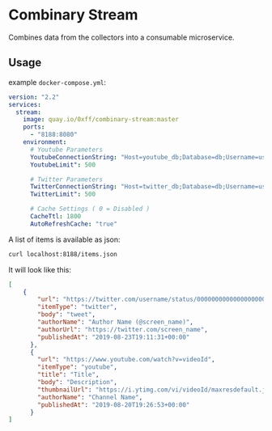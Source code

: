 # Combinary Stream
Combines data from the collectors into a consumable microservice.

## Usage

example `docker-compose.yml`:
```yml
version: "2.2"
services:
  stream:
    image: quay.io/0xff/combinary-stream:master
    ports:
      - "8188:8080"
    environment:
      # Youtube Parameters
      YoutubeConnectionString: "Host=youtube_db;Database=db;Username=user;Password=🔑"
      YoutubeLimit": 500

      # Twitter Parameters
      TwitterConnectionString: "Host=twitter_db;Database=db;Username=user;Password=🔑"
      TwitterLimit": 500

      # Cache Settings ( 0 = Disabled )
      CacheTtl: 1800
      AutoRefreshCache: "true"
```

A list of items is available as json:
```sh
curl localhost:8188/items.json
```

It will look like this:
```json
[
    {
        "url": "https://twitter.com/username/status/0000000000000000000",
        "itemType": "twitter",
        "body": "tweet",
        "authorName": "Author Name (@screen_name)",
        "authorUrl": "https://twitter.com/screen_name",
        "publishedAt": "2019-08-23T19:11:31+00:00"
      },
      {
        "url": "https://www.youtube.com/watch?v=videoId",
        "itemType": "youtube",
        "title": "Title",
        "body": "Description",
        "thumbnailUrl": "https://i.ytimg.com/vi/videoId/maxresdefault.jpg",
        "authorName": "Channel Name",
        "publishedAt": "2019-08-20T19:26:53+00:00"
      }
]
```